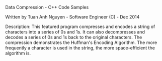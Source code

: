 Data Compression - C++ Code Samples

Written by Tuan Anh Nguyen - Software Engineer
(C) - Dec 2014

Description: This featured program compresses and encodes a string of characters into a series of 0s and 1s. 
             It can also decompresses and decodes a series of 0s and 1s back to the original characters.
             The compression demonstrates the Huffman's Encoding Algorithm. 
             The more frequently a character is used in the string, the more space-efficient the algorithm is.
